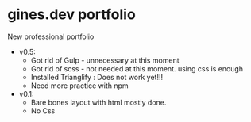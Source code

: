# gines.dev portfolio
New professional portfolio

* v0.5:
    * Got rid of Gulp - unnecessary at this moment
    * Got rid of scss - not needed at this moment. using css is enough
    * Installed Trianglify : Does not work yet!!! 
    * Need more practice with npm
* v0.1: 
    * Bare bones layout with html mostly done.
    * No Css
